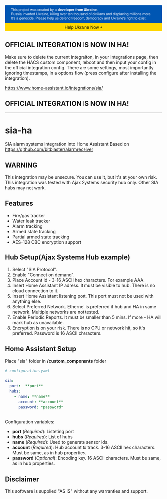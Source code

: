 [![Stand With Ukraine](https://raw.githubusercontent.com/vshymanskyy/StandWithUkraine/main/banner-direct-single.svg)](https://stand-with-ukraine.pp.ua)
## OFFICIAL INTEGRATION IS NOW IN HA!

Make sure to delete the current integraiton, in your Integrations page, then delete the HACS custom component, reboot and then input your config in the official 
integration config. There are some settings, most importantly ignoring timestamps, in a options flow (press configure after installing the integration).

https://www.home-assistant.io/integrations/sia/

## OFFICIAL INTEGRATION IS NOW IN HA!
----------------

# sia-ha
SIA alarm systems integration into Home Assistant
Based on https://github.com/bitblaster/alarmreceiver

## WARNING
This integration may be unsecure. You can use it, but it's at your own risk.
This integration was tested with Ajax Systems security hub only. Other SIA hubs may not work.

## Features
- Fire/gas tracker
- Water leak tracker
- Alarm tracking
- Armed state tracking
- Partial armed state tracking
- AES-128 CBC encryption support

## Hub Setup(Ajax Systems Hub example)

1. Select "SIA Protocol". 
2. Enable "Connect on demand". 
3. Place Account Id - 3-16 ASCII hex characters. For example AAA.
4. Insert Home Assistant IP adress. It must be visible to hub. There is no cloud connection to it.
5. Insert Home Assistant listening port. This port must not be used with anything else.
6. Select Preferred Network. Ethernet is preferred if hub and HA in same network. Multiple networks are not tested.
7. Enable Periodic Reports. It must be smaller than 5 mins. If more - HA will mark hub as unavailable.
8. Encryption is on your risk. There is no CPU or network hit, so it's preferred. Password is 16 ASCII characters.
    

## Home Assistant Setup

Place "sia" folder in **/custom_components** folder
	
```yaml
# configuration.yaml
    
sia:
  port:  **port**
  hubs:
    - name: **name**
      account: **account**
      password: *password*
  
```

Configuration variables:
- **port** (*Required*): Listeting port
- **hubs** (*Required*): List of hubs
- **name** (*Required*): Used to generate sensor ids.
- **account** (*Required*): Hub account to track. 3-16 ASCII hex characters. Must be same, as in hub properties.
- **password** (*Optional*): Encoding key. 16 ASCII characters. Must be same, as in hub properties.

## Disclaimer
This software is supplied "AS IS" without any warranties and support.

